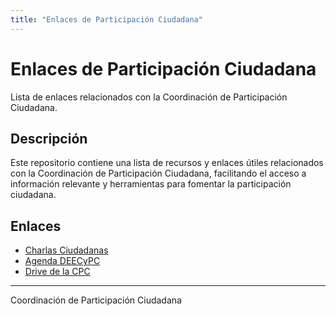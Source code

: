 ```yaml
---
title: "Enlaces de Participación Ciudadana"
---
```


# Enlaces de Participación Ciudadana

Lista de enlaces relacionados con la Coordinación de Participación Ciudadana.

## Descripción

Este repositorio contiene una lista de recursos y enlaces útiles relacionados con la Coordinación de Participación Ciudadana, facilitando el acceso a información relevante y herramientas para fomentar la participación ciudadana.

## Enlaces

- [Charlas Ciudadanas](https://docs.google.com/spreadsheets/d/1Xilnqb4jymMcy9n7cQfWbOgGbRSI3SWj/edit?usp=drive_link&ouid=109790356400439067107&rtpof=true&sd=true)
- [Agenda DEECyPC](https://docs.google.com/spreadsheets/d/1AbKjaLVGfy-0Fl2efEtDdH7-bEkvt43n5s3TVm-ftgY/edit?gid=2061439096#gid=2061439096)
- [Drive de la CPC](https://drive.google.com/drive/folders/1aiMqzN1EV5UAWi9Ss2jxhCnY9tcrWUrI)

---

Coordinación de Participación Ciudadana
